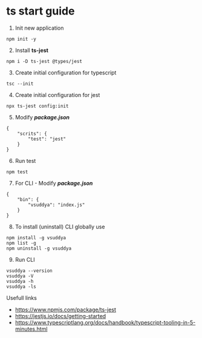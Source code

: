 # ts start guide

1. Init new application
```
npm init -y
```

2. Install **ts-jest**
```
npm i -D ts-jest @types/jest
```

3. Create initial configuration for typescript
```
tsc --init
```

4. Create initial configuration for jest
```
npx ts-jest config:init
```

5. Modify ***package.json***
```
{
    "scrits": {
        "test": "jest"
    }
}
```

6. Run test
```
npm test
```

7. For CLI - Modify ***package.json***
```
{
    "bin": {
        "vsuddya": "index.js"
    }
}
```

8. To install (uninstall) CLI globally use
```
npm install -g vsuddya
npm list -g
npm uninstall -g vsuddya
```

9. Run CLI
```
vsuddya --version
vsuddya -V
vsuddya -h
vsuddya -ls
```

Usefull links
+ https://www.npmjs.com/package/ts-jest
+ https://jestjs.io/docs/getting-started
+ https://www.typescriptlang.org/docs/handbook/typescript-tooling-in-5-minutes.html
